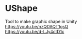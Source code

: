 # UShape
Tool to make graphic shape in Unity  
https://youtu.be/nzQDAQT1gsQ  
https://youtu.be/d-LJy4ctD1c

